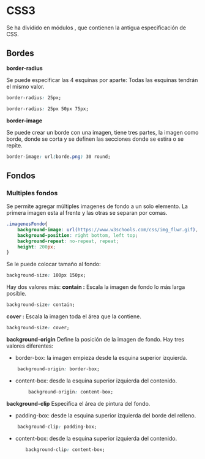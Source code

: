 # CSS3

Se ha dividido en módulos , que contienen la antigua especificación de CSS.

## Bordes

__border-radius__

Se puede especificar las 4 esquinas por aparte:
Todas las esquinas tendrán el mismo valor.

```css
border-radius: 25px;

border-radius: 25px 50px 75px;
```

__border-image__

Se puede crear un borde con una imagen, tiene tres partes, la imagen como borde, donde se corta y se definen las secciones donde se estira o se repite.
```css
border-image: url(borde.png) 30 round;
```

## Fondos

### Multiples fondos
Se permite agregar múltiples imagenes de fondo a un solo elemento.
La primera imagen esta al frente y las otras se separan por comas.

```css
.imagenesFondo{
    background-image: url(https://www.w3schools.com/css/img_flwr.gif), url(https://www.w3schools.com/css/paper.gif);
    background-position: right bottom, left top;
    background-repeat: no-repeat, repeat;
    height: 200px;
}
```

Se le puede colocar tamaño al fondo:
```css
background-size: 100px 150px;
```
Hay dos valores más:
__contain :__
Escala la imagen de fondo lo más larga posible.
```css
background-size: contain;
```

__cover :__
Escala la imagen toda el área que la contiene.
```css
background-size: cover;
```

__background-origin__
Define la posición de la imagen de fondo.
Hay tres valores diferentes:
* border-box: la imagen empieza desde la esquina superior izquierda.
```css
    background-origin: border-box;
```

* content-box: desde la esquina superior izquierda del contenido.
```css
        background-origin: content-box;
```

__background-clip__
Especifica el área de pintura del fondo.

* padding-box: desde la esquina superior izquierda del borde del relleno.
```css
    background-clip: padding-box;  
```
* content-box: desde la esquina superior izquierda del contenido.
```css
       background-clip: content-box;
```
